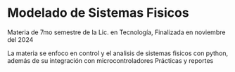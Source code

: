 # Modelado de Sistemas Fisicos
Materia de 7mo semestre de la Lic. en Tecnología, Finalizada en noviembre del 2024

La materia se enfoco en control y el analisis de sistemas fisicos con python, además de su integración con microcontroladores 
Prácticas y reportes
